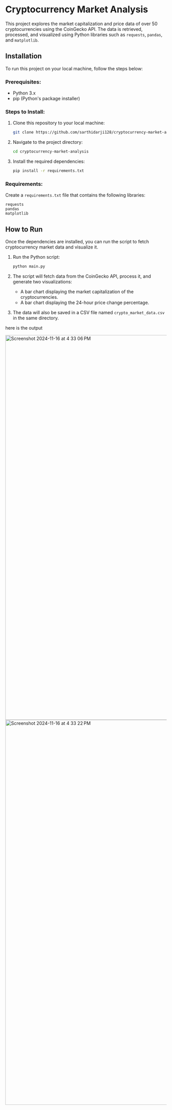 # Cryptocurrency Market Analysis

This project explores the market capitalization and price data of over 50 cryptocurrencies using the CoinGecko API. The data is retrieved, processed, and visualized using Python libraries such as `requests`, `pandas`, and `matplotlib`.

## Installation

To run this project on your local machine, follow the steps below:

### Prerequisites:
- Python 3.x
- pip (Python's package installer)

### Steps to Install:
1. Clone this repository to your local machine:
   ```bash
   git clone https://github.com/sarthidarji128/cryptocurrency-market-analysis.git
   ```

2. Navigate to the project directory:
   ```bash
   cd cryptocurrency-market-analysis
   ```

3. Install the required dependencies:
   ```bash
   pip install -r requirements.txt
   ```

### Requirements:
Create a `requirements.txt` file that contains the following libraries:
```text
requests
pandas
matplotlib
```

## How to Run

Once the dependencies are installed, you can run the script to fetch cryptocurrency market data and visualize it.

1. Run the Python script:
   ```bash
   python main.py
   ```

2. The script will fetch data from the CoinGecko API, process it, and generate two visualizations:
   - A bar chart displaying the market capitalization of the cryptocurrencies.
   - A bar chart displaying the 24-hour price change percentage.

3. The data will also be saved in a CSV file named `crypto_market_data.csv` in the same directory.

here is the output

<img width="1199" alt="Screenshot 2024-11-16 at 4 33 06 PM" src="https://github.com/user-attachments/assets/e65c6959-22ec-4b21-9d98-e71df2e4e76d">

<img width="1200" alt="Screenshot 2024-11-16 at 4 33 22 PM" src="https://github.com/user-attachments/assets/28cd78b1-aa31-46c7-95cb-bd081f40dde8">


